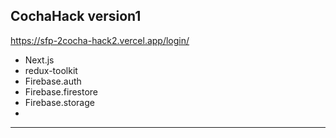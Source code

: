 ## CochaHack version1
https://sfp-2cocha-hack2.vercel.app/login/

-  Next.js
-  redux-toolkit
-  Firebase.auth
-  Firebase.firestore
-  Firebase.storage
-  



---------------------------------------------------------------------------------------------
